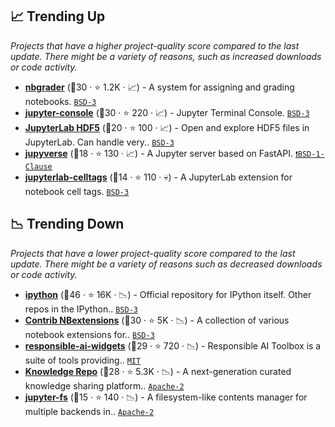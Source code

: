 ## 📈 Trending Up

_Projects that have a higher project-quality score compared to the last update. There might be a variety of reasons, such as increased downloads or code activity._

- <b><a href="https://github.com/jupyter/nbgrader">nbgrader</a></b> (🥇30 ·  ⭐ 1.2K · 📈) - A system for assigning and grading notebooks. <code><a href="http://bit.ly/3aKzpTv">BSD-3</a></code>
- <b><a href="https://github.com/jupyter/jupyter_console">jupyter-console</a></b> (🥈30 ·  ⭐ 220 · 📈) - Jupyter Terminal Console. <code><a href="http://bit.ly/3aKzpTv">BSD-3</a></code>
- <b><a href="https://github.com/jupyterlab/jupyterlab-hdf5">JupyterLab HDF5</a></b> (🥈20 ·  ⭐ 100 · 📈) - Open and explore HDF5 files in JupyterLab. Can handle very.. <code><a href="http://bit.ly/3aKzpTv">BSD-3</a></code>
- <b><a href="https://github.com/jupyter-server/jupyverse">jupyverse</a></b> (🥉18 ·  ⭐ 130 · 📈) - A Jupyter server based on FastAPI. <code><a href="https://tldrlegal.com/search?q=BSD-1-Clause">❗️BSD-1-Clause</a></code>
- <b><a href="https://github.com/jupyterlab/jupyterlab-celltags">jupyterlab-celltags</a></b> (🥉14 ·  ⭐ 110 · 💀) - A JupyterLab extension for notebook cell tags. <code><a href="http://bit.ly/3aKzpTv">BSD-3</a></code>

## 📉 Trending Down

_Projects that have a lower project-quality score compared to the last update. There might be a variety of reasons such as decreased downloads or code activity._

- <b><a href="https://github.com/ipython/ipython">ipython</a></b> (🥇46 ·  ⭐ 16K · 📉) - Official repository for IPython itself. Other repos in the IPython.. <code><a href="http://bit.ly/3aKzpTv">BSD-3</a></code>
- <b><a href="https://github.com/ipython-contrib/jupyter_contrib_nbextensions">Contrib NBextensions</a></b> (🥇30 ·  ⭐ 5K · 📉) - A collection of various notebook extensions for.. <code><a href="http://bit.ly/3aKzpTv">BSD-3</a></code>
- <b><a href="https://github.com/microsoft/responsible-ai-toolbox">responsible-ai-widgets</a></b> (🥈29 ·  ⭐ 720 · 📉) - Responsible AI Toolbox is a suite of tools providing.. <code><a href="http://bit.ly/34MBwT8">MIT</a></code>
- <b><a href="https://github.com/airbnb/knowledge-repo">Knowledge Repo</a></b> (🥈28 ·  ⭐ 5.3K · 📉) - A next-generation curated knowledge sharing platform.. <code><a href="http://bit.ly/3nYMfla">Apache-2</a></code>
- <b><a href="https://github.com/jpmorganchase/jupyter-fs">jupyter-fs</a></b> (🥉15 ·  ⭐ 140 · 📉) - A filesystem-like contents manager for multiple backends in.. <code><a href="http://bit.ly/3nYMfla">Apache-2</a></code>

